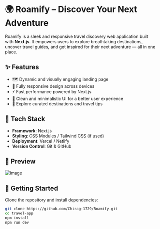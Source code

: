 # 🌍 Roamify – Discover Your Next Adventure

Roamify is a sleek and responsive travel discovery web application built with **Next.js**. It empowers users to explore breathtaking destinations, uncover travel guides, and get inspired for their next adventure — all in one place.

## ✨ Features

- 🗺️ Dynamic and visually engaging landing page
- 📱 Fully responsive design across devices
- ⚡ Fast performance powered by Next.js
- 🎯 Clean and minimalistic UI for a better user experience
- 🧭 Explore curated destinations and travel tips

## 🔧 Tech Stack

- **Framework**: Next.js
- **Styling**: CSS Modules / Tailwind CSS (if used)
- **Deployment**: Vercel / Netlify
- **Version Control**: Git & GitHub

## 📸 Preview

![image](https://github.com/user-attachments/assets/221ef317-dacd-45eb-b96d-ff7140b76f30)


## 🚀 Getting Started

Clone the repository and install dependencies:

```bash
git clone https://github.com/Chirag-1729/Roamify.git
cd travel-app
npm install
npm run dev
